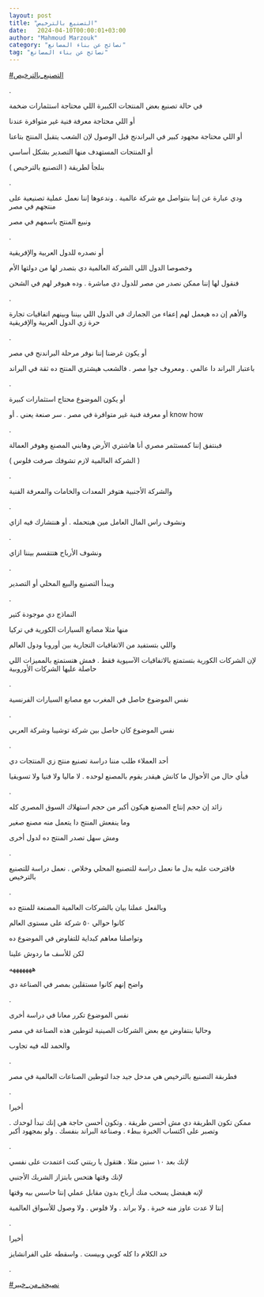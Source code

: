 ```yaml
---
layout: post
title: "التصنيع بالترخيص"
date:   2024-04-10T00:00:01+03:00
author: "Mahmoud Marzouk"
category: "نصائح عن بناء المصانع"
tag: "نصائح عن بناء المصانع"
---
```



[<u>\#التصنيع\_بالترخيص</u>](https://www.facebook.com/hashtag/%D8%A7%D9%84%D8%AA%D8%B5%D9%86%D9%8A%D8%B9_%D8%A8%D8%A7%D9%84%D8%AA%D8%B1%D8%AE%D9%8A%D8%B5?__eep__=6&__cft__%5b0%5d=AZXNHi584FjpogjWJDKAXkS1g2Lcz4ahO-Ov7sCAMK-hmDKOwL1JjS-dNlLAQXf8tr9jAu_e3qJDSQN9ZtrUT3vVj1oWD19mYse4dmKXYICzwJI1WbfWnB6PLwmd-T6maTJ0UJ_Vi1TiE1pNMT1Y3iWp-sHCUEuqj49oOddmrMSzYvsV9gn27kCOCoptVgLXQ-Q&__tn__=*NK-R)

.

في حالة تصنيع بعض المنتجات الكبيرة اللي محتاجة استثمارات
ضخمة

أو اللي محتاجة معرفة فنية غير متوافرة عندنا

أو اللي محتاجة مجهود كبير في البراندنج قبل الوصول لإن
الشعب يتقبل المنتج بتاعنا

أو المنتجات المستهدف منها التصدير بشكل أساسي

بنلجأ لطريقة ( التصنيع بالترخيص )

.

ودي عبارة عن إننا بنتواصل مع شركة عالمية . وندعوها إننا
نعمل عملية تصنيعية على منتجهم في مصر

ونبيع المنتج باسمهم في مصر

.

أو نصدره للدول العربية والإفريقية

وخصوصا الدول اللي الشركة العالمية دي بتصدر لها من دولتها
الأم

فنقول لها إننا ممكن نصدر من مصر للدول دي مباشرة . وده
هيوفر لهم في الشحن

.

والأهم إن ده هيعمل لهم إعفاء من الجمارك في الدول اللي
بيننا وبينهم اتفاقيات تجارة حرة زي الدول العربية والإفريقية

.

أو يكون غرضنا إننا نوفر مرحلة البراندنج في مصر

باعتبار البراند دا عالمي . ومعروف جوا مصر . فالشعب
هيشتري المنتج ده ثقة في البراند

.

أو يكون الموضوع محتاج استثمارات كبيرة

أو معرفة فنية غير متوافرة في مصر . سر صنعة يعني .
أو know how

.

فبنتفق إننا كمستثمر مصري أنا هاشتري الأرض وهابني المصنع
وهوفر العمالة

( الشركة العالمية لازم تشوفك صرفت فلوس )

.

والشركة الأجنبية هتوفر المعدات والخامات والمعرفة
الفنية

.

ونشوف راس المال العامل مين هيتحمله . أو هنتشارك فيه
ازاي

.

ونشوف الأرباح هتتقسم بيننا ازاي

.

ويبدأ التصنيع والبيع المحلي أو التصدير

.

النماذج دي موجودة كتير

منها مثلا مصانع السيارات الكورية في تركيا

واللي بتستفيد من الاتفاقيات التجارية بين أوروبا ودول
العالم

لإن الشركات الكورية بتستمتع بالاتفاقيات الآسيوية فقط .
فمش هتستمتع بالمميزات اللي حاصلة عليها الشركات الأوروبية

.

نفس الموضوع حاصل في المغرب مع مصانع السيارات
الفرنسية

.

نفس الموضوع كان حاصل بين شركة توشيبا وشركة العربي

.

أحد العملاء طلب مننا دراسة تصنيع منتج زي المنتجات
دي

فبأي حال من الأحوال ما كانش هيقدر يقوم بالمصنع لوحده .
لا ماليا ولا فنيا ولا تسويقيا

.

زائد إن حجم إنتاج المصنع هيكون أكبر من حجم استهلاك السوق
المصري كله

وما ينفعش المنتج دا يتعمل منه مصنع صغير

ومش سهل تصدر المنتج ده لدول أخرى

.

فاقترحت عليه بدل ما نعمل دراسة للتصنيع المحلي وخلاص .
نعمل دراسة للتصنيع بالترخيص

.

وبالفعل عملنا بيان بالشركات العالمية المصنعة للمنتج
ده

كانوا حوالي ٥٠ شركة على مستوى العالم

وتواصلنا معاهم كبداية للتفاوض في الموضوع ده

لكن للأسف ما ردوش علينا

هههههههه

واضح إنهم كانوا مستقلين بمصر في الصناعة دي

.

نفس الموضوع تكرر معانا في دراسة أخرى

وحاليا بنتفاوض مع بعض الشركات الصينية لتوطين هذه الصناعة
في مصر

والحمد لله فيه تجاوب

.

فطربقة التصنيع بالترخيص هي مدخل جيد جدا لتوطين الصناعات
العالمية في مصر

.

أخيرا

ممكن تكون الطريقة دي مش أحسن طريقة . وتكون أحسن حاجة هي
إنك تبدأ لوحدك . وتصبر على اكتساب الخبرة ببطء . وصناعة البراند بنفسك .
ولو بمجهود أكبر

.

لإنك بعد ١٠ سنين مثلا . هتقول يا ريتني كنت اعتمدت على
نفسي

لإنك وقتها هتحس بابتزاز الشريك الأجنبي

لإنه هيفضل يسحب منك أرباح بدون مقابل عملي إنتا حاسس بيه
وقتها

إنتا لا عدت عاوز منه خبرة . ولا براند . ولا فلوس . ولا
وصول للأسواق العالمية

.

أخيرا

خد الكلام دا كله كوبي وبيست . واسقطه على
الفرانشايز

.

[<u>\#نصيحة\_من\_خبير</u>](https://www.facebook.com/hashtag/%D9%86%D8%B5%D9%8A%D8%AD%D8%A9_%D9%85%D9%86_%D8%AE%D8%A8%D9%8A%D8%B1?__eep__=6&__cft__%5b0%5d=AZXNHi584FjpogjWJDKAXkS1g2Lcz4ahO-Ov7sCAMK-hmDKOwL1JjS-dNlLAQXf8tr9jAu_e3qJDSQN9ZtrUT3vVj1oWD19mYse4dmKXYICzwJI1WbfWnB6PLwmd-T6maTJ0UJ_Vi1TiE1pNMT1Y3iWp-sHCUEuqj49oOddmrMSzYvsV9gn27kCOCoptVgLXQ-Q&__tn__=*NK-R)
